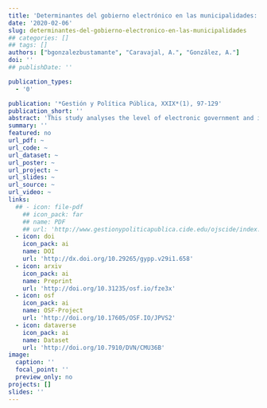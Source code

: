```yaml
---
title: 'Determinantes del gobierno electrónico en las municipalidades: Evidencia del caso chileno'
date: '2020-02-06'
slug: determinantes-del-gobierno-electronico-en-las-municipalidades
## categories: []
## tags: []
authors: ["bgonzalezbustamante", "Caravajal, A.", "González, A."]
doi: ''
## publishDate: ''

publication_types:
  - '0'

publication: '*Gestión y Política Pública, XXIX*(1), 97-129'
publication_short: ''
abstract: 'This study analyses the level of electronic government and its determinants in the municipalities of the five most densely-populated regions in Chile. We use a database of 188 municipalities where 71 per cent of the national population is concentrated, according to 2016 estimates. In this paper, we calculate, describe and geo-reference a 2016 e-value index to evaluate the supply of digital services in each one of the municipalities. The predictors of the index are analysed using Ordinary Least Squares models. The factors analysed are related to the dimensions distinguished by theory as necessary for the implementation of strategies of electronic government. The highlight findings reveal recognisable spatial distribution patterns in the Metropolitan region and enable us to identify the importance of the infrastructure, the political capital of the mayor and the financial independence of the municipality as significant determinants for successful development of electronic government initiatives at a municipal level.'
summary: ''
featured: no
url_pdf: ~
url_code: ~
url_dataset: ~
url_poster: ~
url_project: ~
url_slides: ~
url_source: ~
url_video: ~
links:
  ## - icon: file-pdf
    ## icon_pack: far
    ## name: PDF
    ## url: 'http://www.gestionypoliticapublica.cide.edu/ojscide/index.php/gypp/article/view/658'
  - icon: doi
    icon_pack: ai
    name: DOI
    url: 'http://dx.doi.org/10.29265/gypp.v29i1.658'
  - icon: arxiv
    icon_pack: ai
    name: Preprint
    url: 'http://doi.org/10.31235/osf.io/fze3x'
  - icon: osf
    icon_pack: ai
    name: OSF-Project
    url: 'http://doi.org/10.17605/OSF.IO/JPVS2'
  - icon: dataverse
    icon_pack: ai
    name: Dataset
    url: 'http://doi.org/10.7910/DVN/CMU36B'
image:
  caption: ''
  focal_point: ''
  preview_only: no
projects: []
slides: ''
---
```


